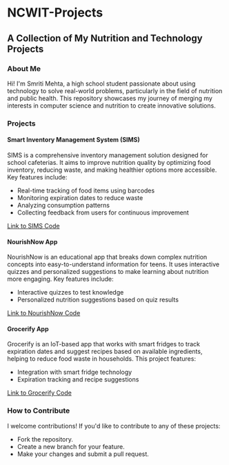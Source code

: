 # NCWIT-Projects

## A Collection of My Nutrition and Technology Projects

### About Me

Hi! I'm Smriti Mehta, a high school student passionate about using technology to solve real-world problems, particularly in the field of nutrition and public health. This repository showcases my journey of merging my interests in computer science and nutrition to create innovative solutions.

### Projects

#### Smart Inventory Management System (SIMS)

SIMS is a comprehensive inventory management solution designed for school cafeterias. It aims to improve nutrition quality by optimizing food inventory, reducing waste, and making healthier options more accessible. Key features include:
- Real-time tracking of food items using barcodes
- Monitoring expiration dates to reduce waste
- Analyzing consumption patterns
- Collecting feedback from users for continuous improvement

[Link to SIMS Code](SIMS/SIMS.py)  

#### NourishNow App

NourishNow is an educational app that breaks down complex nutrition concepts into easy-to-understand information for teens. It uses interactive quizzes and personalized suggestions to make learning about nutrition more engaging. Key features include:
- Interactive quizzes to test knowledge
- Personalized nutrition suggestions based on quiz results

[Link to NourishNow Code](NourishNow/src)  

#### Grocerify App

Grocerify is an IoT-based app that works with smart fridges to track expiration dates and suggest recipes based on available ingredients, helping to reduce food waste in households. This project features:
- Integration with smart fridge technology
- Expiration tracking and recipe suggestions

[Link to Grocerify Code](Grocerify/src)  

### How to Contribute

I welcome contributions! If you'd like to contribute to any of these projects:
- Fork the repository.
- Create a new branch for your feature.
- Make your changes and submit a pull request.
